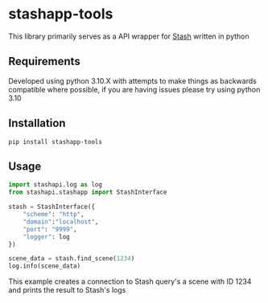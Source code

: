 # stashapp-tools
This library primarily serves as a API wrapper for [Stash](https://github.com/stashapp/stash) written in python

## Requirements
Developed using python 3.10.X with attempts to make things as backwards compatible where possible, if you are having issues please try using python 3.10

## Installation 
`pip install stashapp-tools`

## Usage
```python
import stashapi.log as log
from stashapi.stashapp import StashInterface

stash = StashInterface({
    "scheme": "http",
    "domain":"localhost",
    "port": "9999",
    "logger": log
})

scene_data = stash.find_scene(1234)
log.info(scene_data)
```
This example creates a connection to Stash query's a scene with ID 1234 and prints the result to Stash's logs

